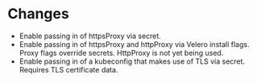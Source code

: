 # Changes

- Enable passing in of httpsProxy via secret.
- Enable passing in of httpsProxy and httpProxy via Velero install flags. Proxy flags override secrets. HttpProxy is not yet being used.
- Enable passing in of a kubeconfig that makes use of TLS via secret. Requires TLS certificate data.
